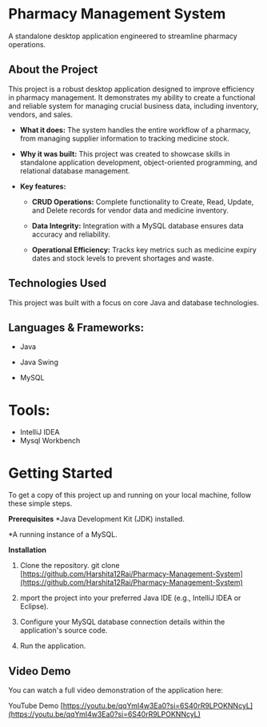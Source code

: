 # Pharmacy Management System
A standalone desktop application engineered to streamline pharmacy operations.

## About the Project
This project is a robust desktop application designed to improve efficiency in pharmacy management. It demonstrates my ability to create a functional and reliable system for managing crucial business data, including inventory, vendors, and sales.

* **What it does:** The system handles the entire workflow of a pharmacy, from managing supplier information to tracking medicine stock.

* **Why it was built:** This project was created to showcase skills in standalone application development, object-oriented programming, and relational database management.

* **Key features:**

  * **CRUD Operations:** Complete functionality to Create, Read, Update, and Delete records for vendor data and medicine inventory.

  * **Data Integrity:** Integration with a MySQL database ensures data accuracy and reliability.

  * **Operational Efficiency:** Tracks key metrics such as medicine expiry dates and stock levels to prevent shortages and waste.

## Technologies Used
This project was built with a focus on core Java and database technologies.

## Languages & Frameworks:

* Java

* Java Swing

* MySQL

# Tools:

* IntelliJ IDEA
* Mysql Workbench

# Getting Started
To get a copy of this project up and running on your local machine, follow these simple steps.

**Prerequisites**
*Java Development Kit (JDK) installed.

*A running instance of a MySQL.

**Installation**
1.  Clone the repository.
  git clone [https://github.com/Harshita12Rai/Pharmacy-Management-System](https://github.com/Harshita12Rai/Pharmacy-Management-System)

2.  mport the project into your preferred Java IDE (e.g., IntelliJ IDEA or Eclipse).

3.  Configure your MySQL database connection details within the application's source code.

4.  Run the application.

## Video Demo
You can watch a full video demonstration of the application here:

YouTube Demo [https://youtu.be/qqYmI4w3Ea0?si=6S40rR9LPOKNNcyL](https://youtu.be/qqYmI4w3Ea0?si=6S40rR9LPOKNNcyL)




